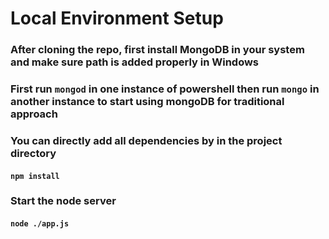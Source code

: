# Local Environment Setup

### After cloning the repo, first install MongoDB in your system and make sure path is added properly in Windows

### First run ```mongod``` in one instance of powershell then run ```mongo``` in another instance to start using mongoDB for traditional approach

### You can directly add all dependencies by in the project directory

#### ```npm install```

### Start the node server

#### ```node ./app.js```